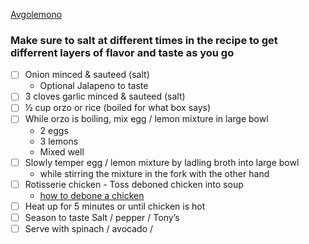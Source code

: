 [Avgolemono](https://www.thekitchn.com/how-to-make-greek-egg-and-lemon-soup-avgolemono-242659)

### Make sure to salt at different times in the recipe to get differrent layers of flavor and taste as you go

-[ ] Onion minced & sauteed (salt)
   - Optional Jalapeno to taste
-[ ] 3 cloves garlic minced & sauteed (salt)
-[ ] ½ cup orzo or rice (boiled for what box says)
-[ ] While orzo is boiling, mix egg / lemon mixture in large bowl
    - 2 eggs
    - 3 lemons
    - Mixed well
-[ ] Slowly temper egg / lemon mixture by ladling broth into large bowl 
  - while stirring the mixture in the fork with the other hand
-[ ] Rotisserie chicken - Toss deboned chicken into soup
    - [how to debone a chicken](https://www.youtube.com/watch?v=nDIK8loUT1k)
-[ ] Heat up for 5 minutes or until chicken is hot
-[ ] Season to taste Salt / pepper / Tony’s
-[ ] Serve with spinach / avocado / 
